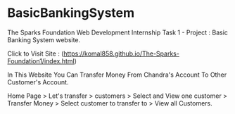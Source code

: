 # BasicBankingSystem

The Sparks Foundation Web Development Internship Task 1 - Project : Basic Banking System website.

Click to Visit Site : (https://komal858.github.io/The-Sparks-Foundation1/index.html)

In This Website You Can Transfer Money From Chandra's Account To Other Customer's Account.
 
Home Page > Let's transfer > customers > Select and View one customer > Transfer Money > Select customer to transfer to > View all Customers.
